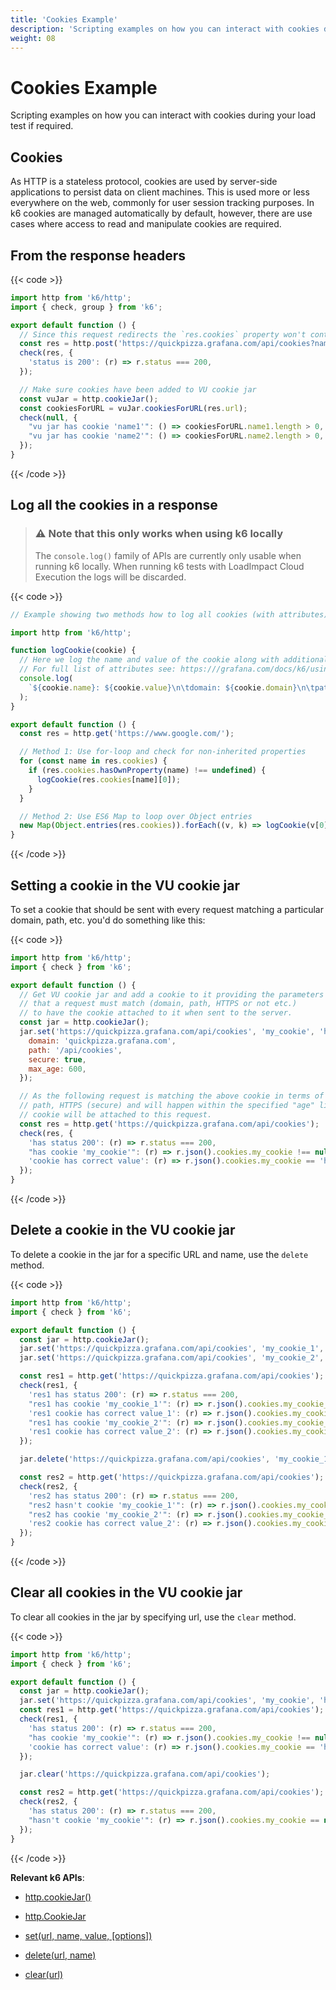 ```yaml
---
title: 'Cookies Example'
description: 'Scripting examples on how you can interact with cookies during your load test if required.'
weight: 08
---
```


# Cookies Example

Scripting examples on how you can interact with cookies during your load test if required.

## Cookies

As HTTP is a stateless protocol, cookies are used by server-side applications to persist data
on client machines. This is used more or less everywhere on the web, commonly for user session
tracking purposes. In k6 cookies are managed automatically by default, however, there are use
cases where access to read and manipulate cookies are required.

## From the response headers

{{< code >}}

```javascript
import http from 'k6/http';
import { check, group } from 'k6';

export default function () {
  // Since this request redirects the `res.cookies` property won't contain the cookies
  const res = http.post('https://quickpizza.grafana.com/api/cookies?name1=value1&name2=value2');
  check(res, {
    'status is 200': (r) => r.status === 200,
  });

  // Make sure cookies have been added to VU cookie jar
  const vuJar = http.cookieJar();
  const cookiesForURL = vuJar.cookiesForURL(res.url);
  check(null, {
    "vu jar has cookie 'name1'": () => cookiesForURL.name1.length > 0,
    "vu jar has cookie 'name2'": () => cookiesForURL.name2.length > 0,
  });
}
```

{{< /code >}}

## Log all the cookies in a response

> ### ⚠️ Note that this only works when using k6 locally
>
> The `console.log()` family of APIs are currently only usable when running k6 locally.
> When running k6 tests with LoadImpact Cloud Execution the logs will be discarded.

{{< code >}}

```javascript
// Example showing two methods how to log all cookies (with attributes) from a HTTP response.

import http from 'k6/http';

function logCookie(cookie) {
  // Here we log the name and value of the cookie along with additional attributes.
  // For full list of attributes see: https:///grafana.com/docs/k6/using-k6/cookies#properties-of-a-response-cookie-object
  console.log(
    `${cookie.name}: ${cookie.value}\n\tdomain: ${cookie.domain}\n\tpath: ${cookie.path}\n\texpires: ${cookie.expires}\n\thttpOnly: ${cookie.http_only}`
  );
}

export default function () {
  const res = http.get('https://www.google.com/');

  // Method 1: Use for-loop and check for non-inherited properties
  for (const name in res.cookies) {
    if (res.cookies.hasOwnProperty(name) !== undefined) {
      logCookie(res.cookies[name][0]);
    }
  }

  // Method 2: Use ES6 Map to loop over Object entries
  new Map(Object.entries(res.cookies)).forEach((v, k) => logCookie(v[0]));
}
```

{{< /code >}}

## Setting a cookie in the VU cookie jar

To set a cookie that should be sent with every request matching a particular domain, path, etc.
you'd do something like this:

{{< code >}}

```javascript
import http from 'k6/http';
import { check } from 'k6';

export default function () {
  // Get VU cookie jar and add a cookie to it providing the parameters
  // that a request must match (domain, path, HTTPS or not etc.)
  // to have the cookie attached to it when sent to the server.
  const jar = http.cookieJar();
  jar.set('https://quickpizza.grafana.com/api/cookies', 'my_cookie', 'hello world', {
    domain: 'quickpizza.grafana.com',
    path: '/api/cookies',
    secure: true,
    max_age: 600,
  });

  // As the following request is matching the above cookie in terms of domain,
  // path, HTTPS (secure) and will happen within the specified "age" limit, the
  // cookie will be attached to this request.
  const res = http.get('https://quickpizza.grafana.com/api/cookies');
  check(res, {
    'has status 200': (r) => r.status === 200,
    "has cookie 'my_cookie'": (r) => r.json().cookies.my_cookie !== null,
    'cookie has correct value': (r) => r.json().cookies.my_cookie == 'hello world',
  });
}
```

{{< /code >}}

## Delete a cookie in the VU cookie jar

To delete a cookie in the jar for a specific URL and name, use the `delete` method.

{{< code >}}

```javascript
import http from 'k6/http';
import { check } from 'k6';

export default function () {
  const jar = http.cookieJar();
  jar.set('https://quickpizza.grafana.com/api/cookies', 'my_cookie_1', 'hello world_1');
  jar.set('https://quickpizza.grafana.com/api/cookies', 'my_cookie_2', 'hello world_2');

  const res1 = http.get('https://quickpizza.grafana.com/api/cookies');
  check(res1, {
    'res1 has status 200': (r) => r.status === 200,
    "res1 has cookie 'my_cookie_1'": (r) => r.json().cookies.my_cookie_1 !== null,
    'res1 cookie has correct value_1': (r) => r.json().cookies.my_cookie_1 == 'hello world_1',
    "res1 has cookie 'my_cookie_2'": (r) => r.json().cookies.my_cookie_2 !== null,
    'res1 cookie has correct value_2': (r) => r.json().cookies.my_cookie_2 == 'hello world_2',
  });

  jar.delete('https://quickpizza.grafana.com/api/cookies', 'my_cookie_1');

  const res2 = http.get('https://quickpizza.grafana.com/api/cookies');
  check(res2, {
    'res2 has status 200': (r) => r.status === 200,
    "res2 hasn't cookie 'my_cookie_1'": (r) => r.json().cookies.my_cookie_1 == null,
    "res2 has cookie 'my_cookie_2'": (r) => r.json().cookies.my_cookie_2 !== null,
    'res2 cookie has correct value_2': (r) => r.json().cookies.my_cookie_2 == 'hello world_2',
  });
}
```

{{< /code >}}

## Clear all cookies in the VU cookie jar

To clear all cookies in the jar by specifying url, use the `clear` method.

{{< code >}}

```javascript
import http from 'k6/http';
import { check } from 'k6';

export default function () {
  const jar = http.cookieJar();
  jar.set('https://quickpizza.grafana.com/api/cookies', 'my_cookie', 'hello world');
  const res1 = http.get('https://quickpizza.grafana.com/api/cookies');
  check(res1, {
    'has status 200': (r) => r.status === 200,
    "has cookie 'my_cookie'": (r) => r.json().cookies.my_cookie !== null,
    'cookie has correct value': (r) => r.json().cookies.my_cookie == 'hello world',
  });

  jar.clear('https://quickpizza.grafana.com/api/cookies');

  const res2 = http.get('https://quickpizza.grafana.com/api/cookies');
  check(res2, {
    'has status 200': (r) => r.status === 200,
    "hasn't cookie 'my_cookie'": (r) => r.json().cookies.my_cookie == null,
  });
}
```

{{< /code >}}

**Relevant k6 APIs**:

- [http.cookieJar()](https://grafana.com/docs/k6/<K6_VERSION>/javascript-api/k6-http/cookiejar-method)
- [http.CookieJar](https://grafana.com/docs/k6/<K6_VERSION>/javascript-api/k6-http/cookiejar)

- [set(url, name, value, [options])](https://grafana.com/docs/k6/<K6_VERSION>/javascript-api/k6-http/cookiejar/cookiejar-set)
- [delete(url, name)](https://grafana.com/docs/k6/<K6_VERSION>/javascript-api/k6-http/cookiejar/cookiejar-delete)
- [clear(url)](https://grafana.com/docs/k6/<K6_VERSION>/javascript-api/k6-http/cookiejar/cookiejar-clear)
